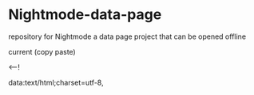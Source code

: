# Nightmode-data-page
repository for Nightmode a data page project that can be opened offline






current (copy paste)



<--!



data:text/html;charset=utf-8,
<!DOCTYPE html>
<html>

<head>
    <title>Notepad (Nightmode)</title>
    <style>
        canvas {
            border: 1px solid white;
        }

        .scrollable-place {
            height: 10px;
        }
    </style>
</head>

<body style=" font-family: DejaVu;font-weight:bold;background:1E1E1E;color:FFFFFF;font-size:1rem;line-height:1.4;max-width:80rem;margin:0 auto;padding:2rem;" spellcheck="true" javascript="true">
    <script src="https://code.jquery.com/jquery-3.1.0.js">jquery-3-1-0</script>
    <script src="https://releases.jquery.com/git/jquery-git.js">jquery-git</script>        

    
    <div id="exploits"> 
        <h1>Exploits</h1>

        <a href="(function(){ promt: " https://webcache.googleusercontent.com/search?q=cache: then your link"})()">builder</a>
        
        <br>
        
        <a href="javascript:(function()var popup = document.createElement(%27div%27);  popup.style.cssText = position: fixed; top: 0; left: 0; right: 0; bottom: 0; background: rgba(0,0,0,0.8); z-index: 9999;;  var iframe = document.createElement(%27iframe%27);  iframe.style.cssText = %27position: absolute; top: 50%; left: 50%; transform: translate(-50%,-50%); width: 90%; height: 90%;%27;  iframe.src = %27https://fffkfd.interstellar.furkanpowered.com/%27;  iframe.setAttribute(%27frameborder%27,0);  iframe.setAttribute(%27scrolling%27,%27yes%27);  iframe.id = %272beat-iframe%27;  popup.appendChild(iframe);  document.body.appendChild(popup);  var close = document.createElement(%27div%27);  close.style.cssText = %27position:absolute;top:5px;right:5px;color:white;cursor:pointer;%27;  close.innerHTML = %27X%27;  popup.appendChild(close);  close.addEventListener(%27click%27, function() {        document.body.removeChild(popup);    });  var back = document.createElement(%27div%27);  back.style.cssText = %27position:absolute;top:5px;left:5px;color:white;cursor:pointer;%27;  back.innerHTML = %27<%27;  popup.appendChild(back);  back.addEventListener(%27click%27, function() {    iframe.contentWindow.history.back();});  var forward = document.createElement(%27div%27);  forward.style.cssText = %27position:absolute;top:5px;left:25px;color:white;cursor:pointer;%27;  forward.innerHTML = %27>%27;  popup.appendChild(forward);  forward.addEventListener(%27click%27, function() {    iframe.contentWindow.history.forward();});})();">popout dodge</a>
        
        <br>
        
        <a href="javascript:(function(){  var popup = document.createElement(%27div%27);  popup.style.cssText = %27position: fixed; top: 0; left: 0; right: 0; bottom: 0; background: rgba(0,0,0,0.8); z-index: 9999;%27;  var iframe = document.createElement(%27iframe%27);  iframe.style.cssText = %27position: absolute; top: 50%; left: 50%; transform: translate(-50%,-50%); width: 90%; height: 90%;%27;  iframe.src = %27https://picture-day.photo-frame.com/%27;  iframe.setAttribute(%27frameborder%27,0);  iframe.setAttribute(%27scrolling%27,%27yes%27);  iframe.id = %272beat-iframe%27;  popup.appendChild(iframe);  document.body.appendChild(popup);  var close = document.createElement(%27div%27);  close.style.cssText = %27position:absolute;top:5px;right:5px;color:white;cursor:pointer;%27;  close.innerHTML = %27X%27;  popup.appendChild(close);  close.addEventListener(%27click%27, function() {        document.body.removeChild(popup);    });  var back = document.createElement(%27div%27);  back.style.cssText = %27position:absolute;top:5px;left:5px;color:white;cursor:pointer;%27;  back.innerHTML = %27<%27;  popup.appendChild(back);  back.addEventListener(%27click%27, function() {    iframe.contentWindow.history.back();});  var forward = document.createElement(%27div%27);  forward.style.cssText = %27position:absolute;top:5px;left:25px;color:white;cursor:pointer;%27;  forward.innerHTML = %27>%27;  popup.appendChild(forward);  forward.addEventListener(%27click%27, function() {    iframe.contentWindow.history.forward();});})();">popout</a>
        
        <br>
    </div>

    <div id="utility">
        <h1>utility</h1>
        <br>
        <a href="javascript:document.body.contentEditable='true'; document.designMode='on'; void 0">design Mode on </a>
        <br>
        <a href="javascript:document.body.contentEditable='false'; document.designMode='off'; void 0">design Mode off</a>
        <br>
    </div>

    <h1>Snake game</h1>
    <p>lock the scrolling to play</p>

    <p class="scrollable-place">
        <button onclick="disableScroll()">
            Disable Scrolling</button>
        <button onclick="enableScroll()">
            Enable Scrolling</button>
    </p>

    <script>
        function disableScroll() {
            scrollTop =
                window.pageYOffset ||
                document.documentElement.scrollTop;
            scrollLeft =
                window.pageXOffset ||
                document.documentElement.scrollLeft,

                window.onscroll = function () {
                    window.scrollTo(scrollLeft, scrollTop);
                };
        }

        function enableScroll() {
            window.onscroll = function () { };
        }
    </script>

    <div id="game_space">
        <canvas width="400px" height="400px" id="game" </canvas>

            <script>
                var
                    canvas = document.getElementById('game');
                var context = canvas.getContext('2d');
                var grid = 16; var count = 0;
                var snake = {
                    x: 160, y: 160,
                    dx: grid, dy: 0,
                    cells: [],
                    maxCells: 4
                };
                var apple = { x: 320, y: 320 };
                function getRandomInt(min, max) { return Math.floor(Math.random() * (max - min)) + min }
                function loop() {
                    requestAnimationFrame(loop);
                    if (++count < 4) { return; } count = 0; context.clearRect(0, 0, canvas.width, canvas.height);
                    snake.x += snake.dx; snake.y += snake.dy;
                    if (snake.x < 0) { snake.x = canvas.width - grid; }
                    else if (snake.x >= canvas.width) { snake.x = 0; }
                    if (snake.y < 0) { snake.y = canvas.height - grid; }
                    else if (snake.y >= canvas.height) { snake.y = 0; }
                    snake.cells.unshift({ x: snake.x, y: snake.y });
                    if (snake.cells.length > snake.maxCells) { snake.cells.pop(); }
                    context.fillStyle = 'red'; context.fillRect(apple.x, apple.y, grid - 1, grid - 1);
                    context.fillStyle = 'green';
                    snake.cells.forEach(function (cell, index) {
                        context.fillRect(cell.x, cell.y, grid - 1, grid - 1);
                        if (cell.x === apple.x && cell.y === apple.y) {
                            snake.maxCells++;
                            apple.x = getRandomInt(0, 25) * grid;
                            apple.y = getRandomInt(0, 25) * grid;
                        }
                        for (var i = index + 1; i < snake.cells.length; i++) {
                            if (cell.x === snake.cells[i].x && cell.y === snake.cells[i].y) {
                                snake.x = 160;
                                snake.y = 160;
                                snake.cells = [];
                                snake.maxCells = 4;
                                snake.dx = grid;
                                snake.dy = 0;
                                apple.x = getRandomInt(0, 25) * grid;
                                apple.y = getRandomInt(0, 25) * grid;
                            }
                        }
                    });
                }
                document.addEventListener('keydown', function (e) {
                    if (e.which === 37 && snake.dx === 0) {
                        snake.dx = -grid; snake.dy = 0;
                    }
                    else if (e.which === 38 && snake.dy === 0) {
                        snake.dy = -grid;
                        snake.dx = 0;
                    }
                    else if (e.which === 39 && snake.dx === 0) {
                        snake.dx = grid;
                        snake.dy = 0;
                    }
                    else if (e.which === 40 && snake.dy === 0) {
                        snake.dy = grid;
                        snake.dx = 0;
                    }
                });
                requestAnimationFrame(loop);
            </script>
    </div>

    <div id="gamezone">
    
        <h1> old javascript bookmarklet games</h1>
        
        <br>
        
        <a href='javascript:(function(){var js=document.body.appendChild(document.createElement("script"));js.onerror=function(){alert("Sorry, the script could not be loaded.")};js.src="https://rawgit.com/Krazete/bookmarklets/master/lupire.js"})();'>pinball</a>
        
        <br>
        
        <a href="javascript:var s=document.createElement('script');s.type='text/javascript';s.onerror=function(e){alert('Failed to load the script. The site\'s Content Security Policy might be blocking it. Feel free to try again.');};document.body.appendChild(s);s.src='https://blog.roysolberg.com/js/dom2.min.js';void(0);">DOMII.js </a>    
        
        <br>
                
        <a href=""></a>    
        
        <br>
                
        <a href=""></a>    
        
        <br>
                
        <a href=""></a>    
        
        <br>
                
        <a href=""></a>    
        
        <br>
    
        <a href=""></a>    
        
        <br>
                
        <a href=""></a>    
        
        <br>
                
        <a href=""></a>    
        
        <br>
                
        <a href=""></a>    
        
        <br>
                
        <a href=""></a>    
        
        <br>
                
        <a href=""></a>    
        
        <br>
                
        <a href=""></a>    
        
        <br>

    </div>

</body>

</html>

-->
